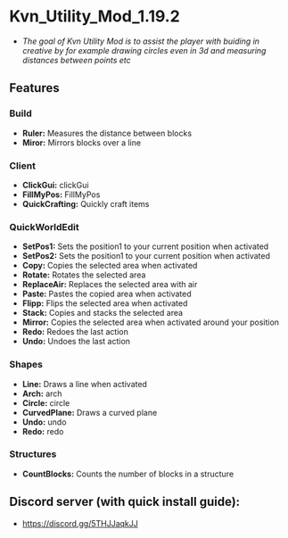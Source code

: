 # Kvn_Utility_Mod_1.19.2

- *The goal of Kvn Utility Mod is to assist the player with buiding in creative by for example drawing circles even in 3d and measuring distances between points etc*

## Features

### Build
- **Ruler:** Measures the distance between blocks
- **Miror:** Mirrors blocks over a line

### Client
- **ClickGui:** clickGui
- **FillMyPos:** FillMyPos
- **QuickCrafting:** Quickly craft items

### QuickWorldEdit
- **SetPos1:** Sets the position1 to your current position when activated
- **SetPos2:** Sets the position1 to your current position when activated
- **Copy:** Copies the selected area when activated
- **Rotate:** Rotates the selected area
- **ReplaceAir:** Replaces the selected area with air
- **Paste:** Pastes the copied area when activated
- **Flipp:** Flips the selected area when activated
- **Stack:** Copies and stacks the selected area
- **Mirror:** Copies the selected area when activated around your position
- **Redo:** Redoes the last action
- **Undo:** Undoes the last action

### Shapes
- **Line:** Draws a line when activated
- **Arch:** arch
- **Circle:** circle
- **CurvedPlane:** Draws a curved plane
- **Undo:** undo
- **Redo:** redo

### Structures
- **CountBlocks:** Counts the number of blocks in a structure


## Discord server (with quick install guide):
- https://discord.gg/5THJJaqkJJ
